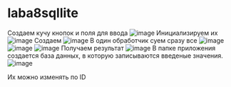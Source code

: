 # laba8sqllite
Создаем кучу кнопок и поля для ввода 
![image](https://user-images.githubusercontent.com/90443769/143868344-0607f084-3963-4713-9682-783a5e818dfb.png)
Инициализируем их
![image](https://user-images.githubusercontent.com/90443769/143868402-d2745d97-6a9e-4405-a892-35e9a37fc37f.png)
Создаем 
![image](https://user-images.githubusercontent.com/90443769/143868417-e9bc9d3a-1fae-48fe-b402-cd25735ac80d.png)
В один обработчик суем сразу все
![image](https://user-images.githubusercontent.com/90443769/143868468-0cc1b431-ad5b-4b86-94e9-4d7ca0a1e6dc.png)
![image](https://user-images.githubusercontent.com/90443769/143868484-fd9fb3d7-f99c-4482-87b7-06e872ce6ac9.png)
![image](https://user-images.githubusercontent.com/90443769/143868499-dc9044b3-6e74-4f44-bac6-6cbd0b3c5001.png)
Получаем результат
![image](https://user-images.githubusercontent.com/90443769/143868550-7e43f5b3-fc12-4afc-aba1-308629b8399f.png)
В папке приложения создается база данных, в которую записываются введеные значения.
![image](https://user-images.githubusercontent.com/90443769/143868610-84176551-c0f8-4c1f-b973-523a8f3998de.png)

Их можно изменять по ID
